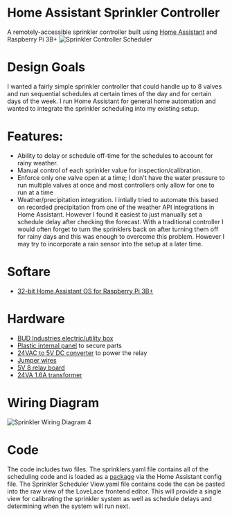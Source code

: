 # Home Assistant Sprinkler Controller
A remotely-accessible sprinkler controller built using [Home Assistant](https://www.home-assistant.io/) and Raspberry Pi 3B+
![Sprinkler Controller Scheduler](https://user-images.githubusercontent.com/24600116/130844032-bcc18142-818a-445a-b8c6-75ed0e62ba6b.png)
# Design Goals
I wanted a fairly simple sprinkler controller that could handle up to 8 valves and run sequential schedules at certain times of the day and for certain days of the week. I run Home Assistant for general home automation and wanted to integrate the sprinkler scheduling into my existing setup.
# Features:
* Ability to delay or schedule off-time for the schedules to account for rainy weather.
* Manual control of each sprinkler value for inspection/calibration.
* Enforce only one valve open at a time; I don't have the water pressure to run multiple valves at once and most controllers only allow for one to run at a time
* Weather/precipitation integration. I intially tried to automate this based on recorded precipitation from one of the weather API integrations in Home Assistant. However I found it easiest to just manually set a schedule delay after checking the forecast. With a traditional controller I would often forget to turn the sprinklers back on after turning them off for rainy days and this was enough to overcome this problem. However I may try to incorporate a rain sensor into the setup at a later time.
# Softare
* [32-bit Home Assistant OS for Raspberry Pi 3B+](https://github.com/home-assistant/operating-system/releases/download/6.2/haos_rpi4-6.2.img.xz)
# Hardware
* [BUD Industries electric/utility box](https://www.amazon.com/gp/product/B005UPANU2/ref=ppx_yo_dt_b_asin_title_o02_s00?ie=UTF8&psc=1)
* [Plastic internal panel](https://www.amazon.com/gp/product/B005UPE83U/ref=ppx_yo_dt_b_asin_title_o02_s00?ie=UTF8&psc=1) to secure parts
* [24VAC to 5V DC converter](https://www.amazon.com/gp/product/B00RE6QN4U/ref=ppx_yo_dt_b_asin_title_o01_s00?ie=UTF8&psc=1) to power the relay
* [Jumper wires](https://www.amazon.com/gp/product/B01LZF1ZSZ/ref=ppx_yo_dt_b_asin_title_o03_s00?ie=UTF8&psc=1)
* [5V 8 relay board](https://www.amazon.com/gp/product/B00KTELP3I/ref=ppx_yo_dt_b_asin_title_o03_s00?ie=UTF8&psc=1)
* [24VA 1.6A transformer](https://www.amazon.com/gp/product/B07QS5JPKZ/ref=ppx_yo_dt_b_asin_title_o03_s02?ie=UTF8&psc=1)
# Wiring Diagram
![Sprinkler Wiring Diagram 4](https://user-images.githubusercontent.com/24600116/131014380-066b9e48-a181-40f9-a182-14e6ab15ba55.png)
# Code
The code includes two files. The sprinklers.yaml file contains all of the scheduling code and is loaded as a [package](https://www.home-assistant.io/docs/configuration/packages/) via the Home Assistant config file. The Sprinkler Scheduler View.yaml file contains code the can be pasted into the raw view of the LoveLace frontend editor. This will provide a single view for calibrating the sprinkler system as well as schedule delays and determining when the system will run next.
